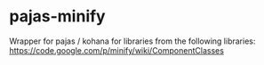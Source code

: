 pajas-minify
============

Wrapper for pajas / kohana for libraries from the following libraries:
https://code.google.com/p/minify/wiki/ComponentClasses
